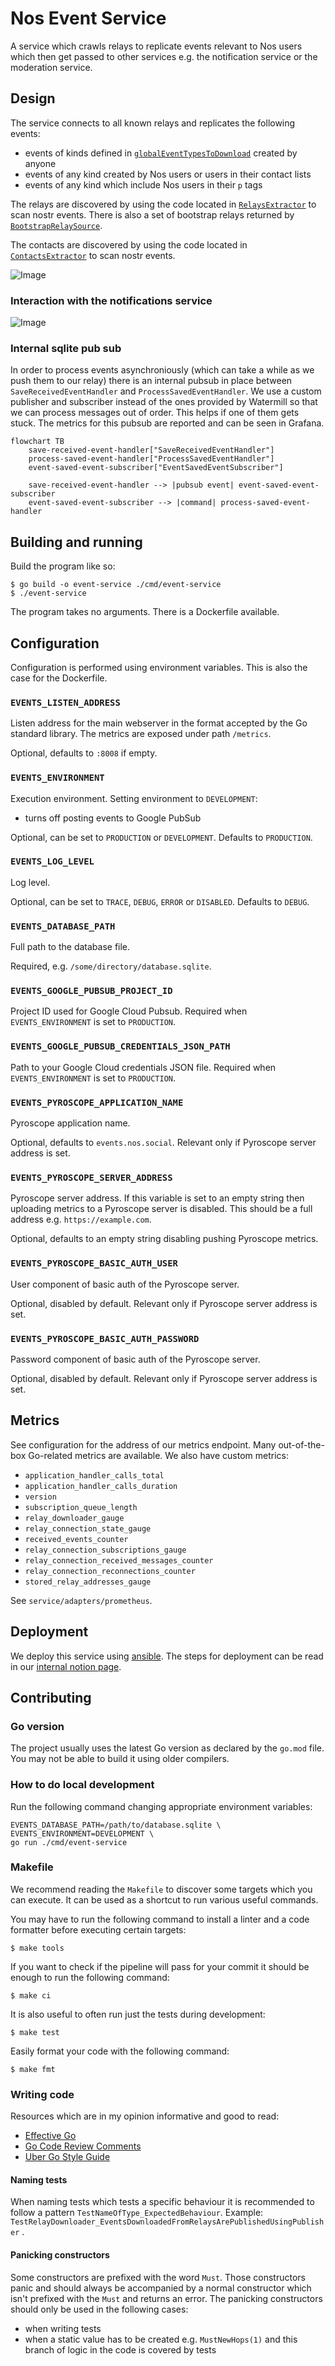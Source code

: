 # Nos Event Service


A service which crawls relays to replicate events relevant to Nos users which
then get passed to other services e.g. the notification service or the
moderation service.

## Design

The service connects to all known relays and replicates the following events:
- events of kinds defined in [`globalEventTypesToDownload`][global-event-kinds-to-download-search] created by anyone
- events of any kind created by Nos users or users in their contact lists
- events of any kind which include Nos users in their `p` tags

The relays are discovered by using the code located in
[`RelaysExtractor`][relays-extractor-search] to scan nostr events. There is also
a set of  bootstrap relays returned by
[`BootstrapRelaySource`][bootstrap-relay-source-search].

The contacts are discovered by using the code located in
[`ContactsExtractor`][contacts-extractor-search] to scan nostr events.

![Image](https://github.com/planetary-social/nos-event-service/assets/18184/5af04679-d5a6-4897-b08c-3cea9ecc1795)

### Interaction with the notifications service

![Image](https://github.com/planetary-social/nos-event-service/assets/18184/c725b066-0f35-4e61-9a4b-94f820dfbc05)

### Internal sqlite pub sub

In order to process events asynchroniously (which can take a while as we push them to our relay) there is an internal pubsub in place between `SaveReceivedEventHandler` and `ProcessSavedEventHandler`. We use a custom publisher and subscriber instead of the ones provided by Watermill so that we can process messages out of order. This helps if one of them gets stuck. The metrics for this pubsub are reported and can be seen in Grafana.

```mermaid
flowchart TB
    save-received-event-handler["SaveReceivedEventHandler"]
    process-saved-event-handler["ProcessSavedEventHandler"]
    event-saved-event-subscriber["EventSavedEventSubscriber"]

    save-received-event-handler --> |pubsub event| event-saved-event-subscriber
    event-saved-event-subscriber --> |command| process-saved-event-handler
```

## Building and running

Build the program like so:

    $ go build -o event-service ./cmd/event-service
    $ ./event-service

The program takes no arguments. There is a Dockerfile available.

## Configuration

Configuration is performed using environment variables. This is also the case
for the Dockerfile.

### `EVENTS_LISTEN_ADDRESS`

Listen address for the main webserver in the format accepted by the Go standard
library. The metrics are exposed under path `/metrics`.

Optional, defaults to `:8008` if empty.

### `EVENTS_ENVIRONMENT`

Execution environment. Setting environment to `DEVELOPMENT`:
- turns off posting events to Google PubSub

Optional, can be set to `PRODUCTION` or `DEVELOPMENT`. Defaults to `PRODUCTION`.

### `EVENTS_LOG_LEVEL`

Log level.

Optional, can be set to `TRACE`, `DEBUG`, `ERROR` or `DISABLED`. Defaults to
`DEBUG`.

### `EVENTS_DATABASE_PATH`

Full path to the database file.

Required, e.g. `/some/directory/database.sqlite`.

### `EVENTS_GOOGLE_PUBSUB_PROJECT_ID`

Project ID used for Google Cloud Pubsub. Required when `EVENTS_ENVIRONMENT` is
set to `PRODUCTION`.

### `EVENTS_GOOGLE_PUBSUB_CREDENTIALS_JSON_PATH`

Path to your Google Cloud credentials JSON file. Required when
`EVENTS_ENVIRONMENT` is set to `PRODUCTION`.

### `EVENTS_PYROSCOPE_APPLICATION_NAME`

Pyroscope application name.

Optional, defaults to `events.nos.social`. Relevant only if Pyroscope server
address is set.

### `EVENTS_PYROSCOPE_SERVER_ADDRESS`

Pyroscope server address. If this variable is set to an empty string then
uploading metrics to a Pyroscope server is disabled. This should be a full
address e.g. `https://example.com`.

Optional, defaults to an empty string disabling pushing Pyroscope metrics.

### `EVENTS_PYROSCOPE_BASIC_AUTH_USER`

User component of basic auth of the Pyroscope server.

Optional, disabled by default. Relevant only if Pyroscope server address is set.

### `EVENTS_PYROSCOPE_BASIC_AUTH_PASSWORD`

Password component of basic auth of the Pyroscope server.

Optional, disabled by default. Relevant only if Pyroscope server address is set.

## Metrics

See configuration for the address of our metrics endpoint. Many out-of-the-box
Go-related metrics are available. We also have custom metrics:

- `application_handler_calls_total`
- `application_handler_calls_duration`
- `version`
- `subscription_queue_length`
- `relay_downloader_gauge`
- `relay_connection_state_gauge`
- `received_events_counter`
- `relay_connection_subscriptions_gauge`
- `relay_connection_received_messages_counter`
- `relay_connection_reconnections_counter`
- `stored_relay_addresses_gauge`

See `service/adapters/prometheus`.

## Deployment

We deploy this service using [ansible](https://github.com/planetary-social/ansible-scripts).  The steps for deployment can be read in our [internal notion page](https://www.notion.so/nossocial/Deploying-services-via-Ansible-2b8d01a60d2441e197d4e03d3274c9ef?pvs=4).

## Contributing

### Go version

The project usually uses the latest Go version as declared by the `go.mod` file.
You may not be able to build it using older compilers.

### How to do local development

Run the following command changing appropriate environment variables:

```
EVENTS_DATABASE_PATH=/path/to/database.sqlite \
EVENTS_ENVIRONMENT=DEVELOPMENT \
go run ./cmd/event-service
```

### Makefile

We recommend reading the `Makefile` to discover some targets which you can
execute. It can be used as a shortcut to run various useful commands.

You may have to run the following command to install a linter and a code
formatter before executing certain targets:

    $ make tools

If you want to check if the pipeline will pass for your commit it should be
enough to run the following command:

    $ make ci

It is also useful to often run just the tests during development:

    $ make test

Easily format your code with the following command:

    $ make fmt

### Writing code

Resources which are in my opinion informative and good to read:

- [Effective Go][effective-go]
- [Go Code Review Comments][code-review-comments]
- [Uber Go Style Guide][uber-style-guide]

#### Naming tests

When naming tests which tests a specific behaviour it is recommended to follow a
pattern `TestNameOfType_ExpectedBehaviour`. Example:
`TestRelayDownloader_EventsDownloadedFromRelaysArePublishedUsingPublisher`
.

#### Panicking constructors

Some constructors are prefixed with the word `Must`. Those constructors panic
and should always be accompanied by a normal constructor which isn't prefixed
with the `Must` and returns an error. The panicking constructors should only be
used in the following cases:
- when writing tests
- when a static value has to be created e.g. `MustNewHops(1)` and this branch of
  logic in the code is covered by tests

[effective-go]: http://golang.org/doc/effective_go.html
[code-review-comments]: https://github.com/golang/go/wiki/CodeReviewComments
[uber-style-guide]: https://github.com/uber-go/guide/blob/master/style.md

[global-event-kinds-to-download-search]: https://github.com/search?q=repo%3Aplanetary-social%2Fnos-event-service+globalEventKindsToDownload&type=code
[relays-extractor-search]: https://github.com/search?q=repo%3Aplanetary-social%2Fnos-event-service+RelaysExtractor&type=code
[contacts-extractor-search]: https://github.com/search?q=repo%3Aplanetary-social%2Fnos-event-service+ContactsExtractor&type=code
[bootstrap-relay-source-search]: https://github.com/search?q=repo%3Aplanetary-social%2Fnos-event-service%20BootstrapRelaySource&type=code
